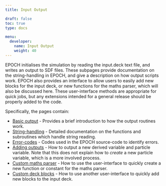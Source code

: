 ```yaml
---
title: Input Output

draft: false
toc: true
type: docs

menu:
  developer:
    name: Input Output
    weight: 40
---
```


EPOCH initialises the simulation by reading the input.deck text file, and writes 
an output to SDF files. These subpages provide documentation on the
string-handling in EPOCH, and give a description on how output scripts work.
EPOCH also provides an interface to allow users to easily add new blocks for the
input deck, or new functions for the maths parser, which will also be discussed 
here. These user-interface methods are appropriate for quick jobs, but any 
extensions intended for a general release should be properly added to the code.

Specifically, the pages contain:
- [Basic output](/developer/input_output/basic_output.html) - Provides a brief 
introduction to how the output routines work.
- [String-handling](/developer/input_output/string_handling.html) - Detailed
documentation on the functions and subroutines which handle string reading.
- [Error-codes](/developer/input_output/error_codes.html) - Codes used in the 
EPOCH source-code to identify errors.
- [Adding outputs](/developer/input_output/adding_outputs.html) - How to output 
a new derived variable and particle variable. Note that this does not explain 
how to _create_ a new particle variable, which is a more involved process.
- [Custom maths parser](/developer/input_output/custom_maths_parser.html) - How 
to use the user-interface to quickly create a new function or constant for the 
maths parser.
- [Custom deck blocks](/developer/input_output/custom_deck.html) - How to use
another user-interface to quickly add new blocks to the input deck.
